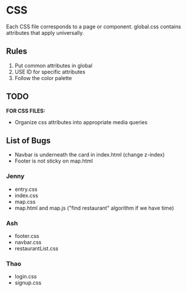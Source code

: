 
# CSS

Each CSS file corresponds to a page or component. 
global.css contains attributes that apply universally.

## Rules
1. Put common attributes in global
2. USE ID for specific attributes
3. Follow the color palette

## TODO

**FOR CSS FILES:**
- Organize css attributes into appropriate media queries

## List of Bugs
- Navbar is underneath the card in index.html (change z-index)
- Footer is not sticky on map.html










### Jenny
- entry.css
- index.css
- map.css
- map.html and map.js ("find restaurant" algorithm if we have time)

### Ash
- footer.css
- navbar.css
- restaurantList.css

### Thao
- login.css
- signup.css